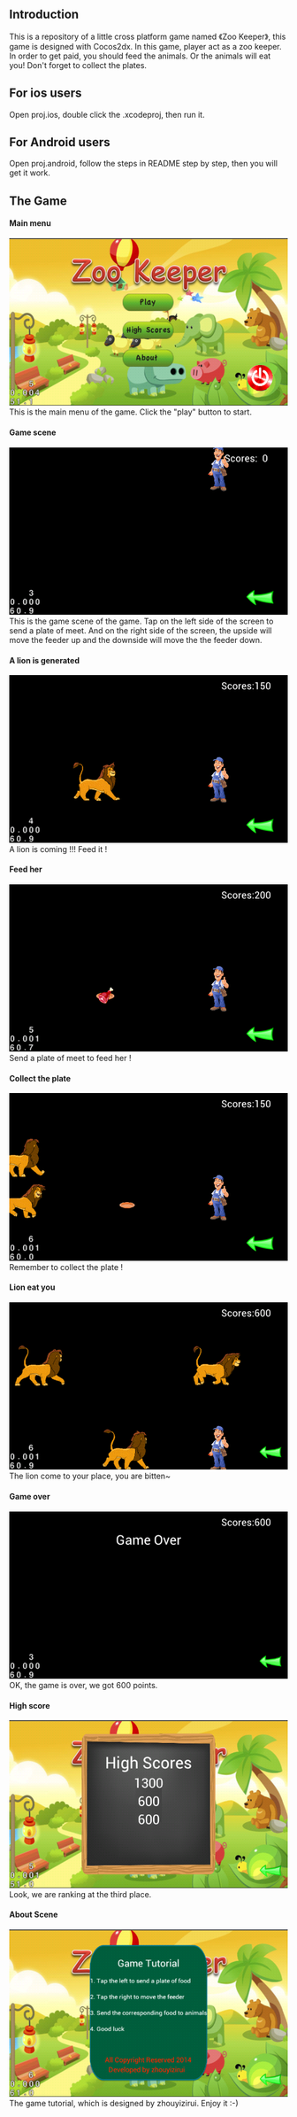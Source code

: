 ## Introduction

This is a repository of a little cross platform game named 《Zoo Keeper》, this game is designed with Cocos2dx. In this game, player act as a zoo keeper. In order to get paid, you should feed the animals. Or the animals will eat you! Don't forget to collect the plates.

## For ios users

Open proj.ios, double click the .xcodeproj, then run it.

## For Android users

Open proj.android, follow the steps in README step by step, then you will get it work. 

## The Game

#### Main menu
![Example](https://github.com/zhouyizirui/ZooKeeper/blob/master/pictures/main.png)
This is the main menu of the game. Click the "play" button to start.

#### Game scene
![Scene](https://github.com/zhouyizirui/ZooKeeper/blob/master/pictures/play.png)
This is the game scene of the game. Tap on the left side of the screen to send a plate of meet. And on the right side of the screen, the upside will move the feeder up and the downside will move the the feeder down.

#### A lion is generated
![Lion](https://github.com/zhouyizirui/ZooKeeper/blob/master/pictures/lion.png)
A lion is coming !!! Feed it !

#### Feed her
![Meet](https://github.com/zhouyizirui/ZooKeeper/blob/master/pictures/throw.png)
Send a plate of meet to feed her !

#### Collect the plate
![Plate](https://github.com/zhouyizirui/ZooKeeper/blob/master/pictures/plate.png)
Remember to collect the plate !

#### Lion eat you
![Eat](https://github.com/zhouyizirui/ZooKeeper/blob/master/pictures/dead.png)
The lion come to your place, you are bitten~

#### Game over
![Over](https://github.com/zhouyizirui/ZooKeeper/blob/master/pictures/over.png)
OK, the game is over, we got 600 points.

#### High score
![Score](https://github.com/zhouyizirui/ZooKeeper/blob/master/pictures/score.png)
Look, we are ranking at the third place.

#### About Scene
![About](https://github.com/zhouyizirui/ZooKeeper/blob/master/pictures/tutorial.png)
The game tutorial, which is designed by zhouyizirui.
Enjoy it :-)
